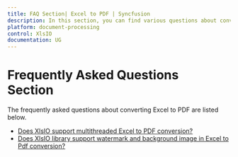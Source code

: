 ```yaml
---
title: FAQ Section| Excel to PDF | Syncfusion
description: In this section, you can find various questions about converting Excel documents to PDF using XlsIO.
platform: document-processing
control: XlsIO
documentation: UG
---
```


# Frequently Asked Questions Section  

The frequently asked questions about converting Excel to PDF are listed below.

* [Does XlsIO support multithreaded Excel to PDF conversion?](faqs/does-xlsio-support-multithreaded-excel-to-pdf-conversion)
* [Does XlsIO library support watermark and background image in Excel to Pdf conversion?](faqs/does-xlsio-support-background-image-preserved-in-excel-to-pdf-conversion)